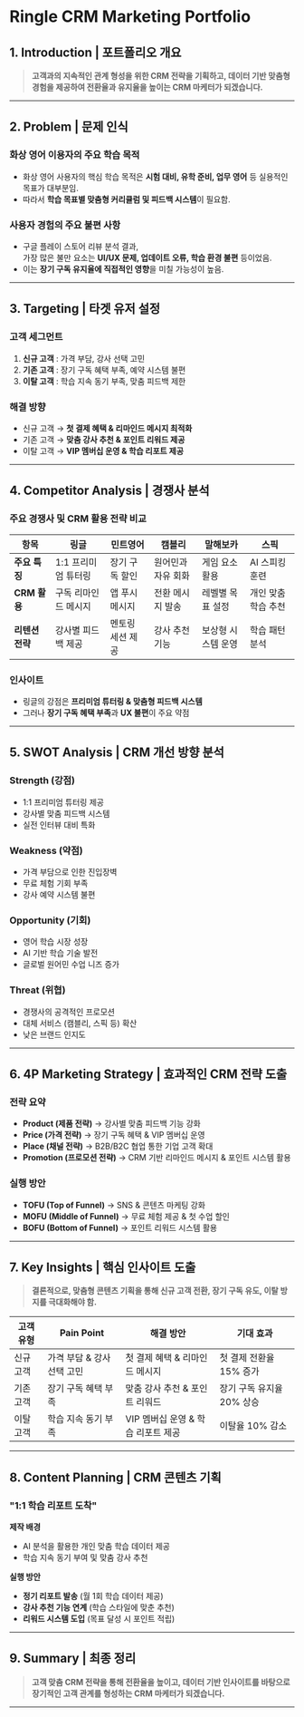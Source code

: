# Ringle CRM Marketing Portfolio

## 1. Introduction | 포트폴리오 개요
> **고객과의 지속적인 관계 형성을 위한 CRM 전략을 기획하고, 데이터 기반 맞춤형 경험을 제공하여 전환율과 유지율을 높이는 CRM 마케터가 되겠습니다.**  

---

## 2. Problem | 문제 인식
### 화상 영어 이용자의 주요 학습 목적
- 화상 영어 사용자의 핵심 학습 목적은 **시험 대비, 유학 준비, 업무 영어** 등 실용적인 목표가 대부분임.
- 따라서 **학습 목표별 맞춤형 커리큘럼 및 피드백 시스템**이 필요함.

### 사용자 경험의 주요 불편 사항
- 구글 플레이 스토어 리뷰 분석 결과,  
  가장 많은 불만 요소는 **UI/UX 문제, 업데이트 오류, 학습 환경 불편** 등이었음.
- 이는 **장기 구독 유지율에 직접적인 영향**을 미칠 가능성이 높음.

---

## 3. Targeting | 타겟 유저 설정
### 고객 세그먼트
1. **신규 고객** : 가격 부담, 강사 선택 고민  
2. **기존 고객** : 장기 구독 혜택 부족, 예약 시스템 불편  
3. **이탈 고객** : 학습 지속 동기 부족, 맞춤 피드백 제한  

### 해결 방향  
- 신규 고객 → **첫 결제 혜택 & 리마인드 메시지 최적화**  
- 기존 고객 → **맞춤 강사 추천 & 포인트 리워드 제공**  
- 이탈 고객 → **VIP 멤버십 운영 & 학습 리포트 제공**  

---

## 4. Competitor Analysis | 경쟁사 분석
### 주요 경쟁사 및 CRM 활용 전략 비교
| 항목       | 링글      | 민트영어  | 캠블리  | 말해보카 | 스픽  |
|------------|----------|----------|---------|---------|------|
| **주요 특징** | 1:1 프리미엄 튜터링 | 장기 구독 할인 | 원어민과 자유 회화 | 게임 요소 활용 | AI 스피킹 훈련 |
| **CRM 활용** | 구독 리마인드 메시지 | 앱 푸시 메시지 | 전환 메시지 발송 | 레벨별 목표 설정 | 개인 맞춤 학습 추천 |
| **리텐션 전략** | 강사별 피드백 제공 | 멘토링 세션 제공 | 강사 추천 기능 | 보상형 시스템 운영 | 학습 패턴 분석 |

### 인사이트
- 링글의 강점은 **프리미엄 튜터링 & 맞춤형 피드백 시스템**
- 그러나 **장기 구독 혜택 부족**과 **UX 불편**이 주요 약점  

---

## 5. SWOT Analysis | CRM 개선 방향 분석
### Strength (강점)  
- 1:1 프리미엄 튜터링 제공  
- 강사별 맞춤 피드백 시스템  
- 실전 인터뷰 대비 특화  

###  Weakness (약점)  
- 가격 부담으로 인한 진입장벽  
- 무료 체험 기회 부족  
- 강사 예약 시스템 불편  

### Opportunity (기회)  
- 영어 학습 시장 성장  
- AI 기반 학습 기술 발전  
- 글로벌 원어민 수업 니즈 증가  

### Threat (위협)  
- 경쟁사의 공격적인 프로모션  
- 대체 서비스 (캠블리, 스픽 등) 확산  
- 낮은 브랜드 인지도  

---

## 6. 4P Marketing Strategy | 효과적인 CRM 전략 도출
### 전략 요약  
- **Product (제품 전략)** → 강사별 맞춤 피드백 기능 강화  
- **Price (가격 전략)** → 장기 구독 혜택 & VIP 멤버십 운영  
- **Place (채널 전략)** → B2B/B2C 협업 통한 기업 고객 확대  
- **Promotion (프로모션 전략)** → CRM 기반 리마인드 메시지 & 포인트 시스템 활용  

### 실행 방안  
- **TOFU (Top of Funnel)** → SNS & 콘텐츠 마케팅 강화  
- **MOFU (Middle of Funnel)** → 무료 체험 제공 & 첫 수업 할인  
- **BOFU (Bottom of Funnel)** → 포인트 리워드 시스템 활용  

---

## 7. Key Insights | 핵심 인사이트 도출
> **결론적으로, 맞춤형 콘텐츠 기획을 통해 신규 고객 전환, 장기 구독 유도, 이탈 방지를 극대화해야 함.**  

| 고객 유형  | Pain Point  | 해결 방안  | 기대 효과  |
|------------|------------|------------|------------|
| 신규 고객 | 가격 부담 & 강사 선택 고민 | 첫 결제 혜택 & 리마인드 메시지 | 첫 결제 전환율 15% 증가 |
| 기존 고객 | 장기 구독 혜택 부족 | 맞춤 강사 추천 & 포인트 리워드 | 장기 구독 유지율 20% 상승 |
| 이탈 고객 | 학습 지속 동기 부족 | VIP 멤버십 운영 & 학습 리포트 제공 | 이탈율 10% 감소 |

---

## 8. Content Planning | CRM 콘텐츠 기획
### "1:1 학습 리포트 도착"
**제작 배경**  
- AI 분석을 활용한 개인 맞춤 학습 데이터 제공  
- 학습 지속 동기 부여 및 맞춤 강사 추천  

**실행 방안**  
-  **정기 리포트 발송** (월 1회 학습 데이터 제공)  
-  **강사 추천 기능 연계** (학습 스타일에 맞춘 추천)  
-  **리워드 시스템 도입** (목표 달성 시 포인트 적립)  

---

## 9. Summary | 최종 정리
> **고객 맞춤 CRM 전략을 통해 전환율을 높이고, 데이터 기반 인사이트를 바탕으로 장기적인 고객 관계를 형성하는 CRM 마케터가 되겠습니다.** 

---
